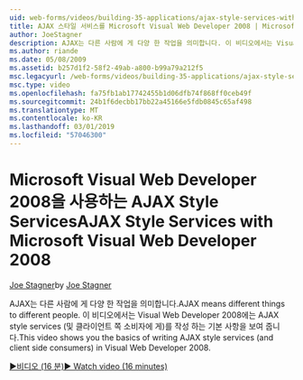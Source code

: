 ```yaml
---
uid: web-forms/videos/building-35-applications/ajax-style-services-with-microsoft-visual-web-developer-2008
title: AJAX 스타일 서비스를 Microsoft Visual Web Developer 2008 | Microsoft Docs
author: JoeStagner
description: AJAX는 다른 사람에 게 다양 한 작업을 의미합니다. 이 비디오에서는 Visual 웹 개발에는 AJAX style services (및 클라이언트 쪽 소비자에 게)를 작성 하는 기본 사항을 보여 줍니다...
ms.author: riande
ms.date: 05/08/2009
ms.assetid: b257d1f2-58f2-49ab-a800-b99a79a212f5
msc.legacyurl: /web-forms/videos/building-35-applications/ajax-style-services-with-microsoft-visual-web-developer-2008
msc.type: video
ms.openlocfilehash: fa75fb1ab17742455b1d06dfb74f868ff0ceb49f
ms.sourcegitcommit: 24b1f6decbb17bb22a45166e5fdb0845c65af498
ms.translationtype: MT
ms.contentlocale: ko-KR
ms.lasthandoff: 03/01/2019
ms.locfileid: "57046300"
---
```

<a name="ajax-style-services-with-microsoft-visual-web-developer-2008"></a><span data-ttu-id="34ca9-104">Microsoft Visual Web Developer 2008을 사용하는 AJAX Style Services</span><span class="sxs-lookup"><span data-stu-id="34ca9-104">AJAX Style Services with Microsoft Visual Web Developer 2008</span></span>
====================
<span data-ttu-id="34ca9-105">[Joe Stagner](https://github.com/JoeStagner)</span><span class="sxs-lookup"><span data-stu-id="34ca9-105">by [Joe Stagner](https://github.com/JoeStagner)</span></span>

<span data-ttu-id="34ca9-106">AJAX는 다른 사람에 게 다양 한 작업을 의미합니다.</span><span class="sxs-lookup"><span data-stu-id="34ca9-106">AJAX means different things to different people.</span></span> <span data-ttu-id="34ca9-107">이 비디오에서는 Visual Web Developer 2008에는 AJAX style services (및 클라이언트 쪽 소비자에 게)를 작성 하는 기본 사항을 보여 줍니다.</span><span class="sxs-lookup"><span data-stu-id="34ca9-107">This video shows you the basics of writing AJAX style services (and client side consumers) in Visual Web Developer 2008.</span></span>

[<span data-ttu-id="34ca9-108">&#9654;비디오 (16 분)</span><span class="sxs-lookup"><span data-stu-id="34ca9-108">&#9654; Watch video (16 minutes)</span></span>](https://channel9.msdn.com/Blogs/ASP-NET-Site-Videos/ajax-style-services-with-microsoft-visual-web-developer-2008)

